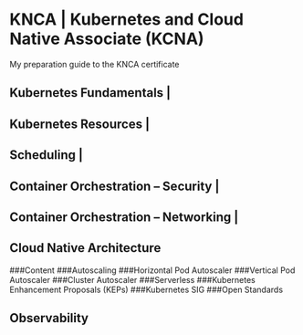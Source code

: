 # KNCA | Kubernetes and Cloud Native Associate (KCNA)
My preparation guide to the KNCA certificate

## Kubernetes Fundamentals | 

## Kubernetes Resources |

## Scheduling |

## Container Orchestration – Security |

## Container Orchestration – Networking |

## Cloud Native Architecture
   ###Content
   ###Autoscaling 
   ###Horizontal Pod Autoscaler
   ###Vertical Pod Autoscaler
   ###Cluster Autoscaler
   ###Serverless
   ###Kubernetes Enhancement Proposals (KEPs)
   ###Kubernetes SIG
   ###Open Standards


## Observability






